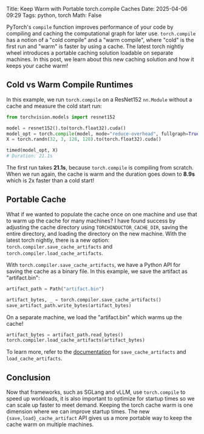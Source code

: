 Title: Keep Warm with Portable torch.compile Caches
Date: 2025-04-06 09:29
Tags: python, torch
Math: False

PyTorch's `compile` function improves performance of your code by compiling and caching the computational graph for later use. `torch.compile` has a notion of a "cold compile" and a "warm compile", where "cold" is the first run and "warm" is faster by using a cache. The latest torch nightly wheel introduces a portable caching solution loadable on separate machines. In this post, we learn about this new caching solution and how it keeps your cache warm!

## Cold vs Warm Compile Runtimes

In this example, we run `torch.compile` on a ResNet152 `nn.Module` without a cache and measure the cold start run:

```python
from torchvision.models import resnet152

model = resnet152().to(torch.float32).cuda()
model_opt = torch.compile(model, mode="reduce-overhead", fullgraph=True)
X = torch.randn(32, 3, 128, 128).to(torch.float32).cuda()

timed(model_opt, X)
# Duration: 21.1s
```

The first run takes **21.1s**, because `torch.compile` is compiling from scratch. When we run again, the cache is warm
and the duration goes down to **8.9s** which is 2x faster than a cold start!

## Portable Cache

What if we wanted to populate the cache once on one machine and use that to warm up the cache for many machines? I have found success by adjusting the cache directory using `TORCHINDUCTOR_CACHE_DIR`, saving the entire directory, and loading the directory on the new machine. With the latest torch nightly, there is a new option: `torch.compiler.save_cache_artifacts` and `torch.compiler.load_cache_artifacts`.

With `torch.compiler.save_cache_artifacts`, we have a Python API for saving the cache as a binary file. In this example, we save the artifact as "artifact.bin":

```python
artifact_path = Path("artifact.bin")

artifact_bytes, _ = torch.compiler.save_cache_artifacts()
save_artifact_path.write_bytes(artifact_bytes)
```

On a separate machine, we load the "artifact.bin" which warms up the cache!

```python
artifact_bytes = artifact_path.read_bytes()
torch.compiler.load_cache_artifacts(artifact_bytes)
```

To learn more, refer to the [documentation](https://pytorch.org/tutorials/recipes/torch_compile_caching_tutorial.html#torch-compile-end-to-end-caching-mega-cache) for `save_cache_artifacts` and `load_cache_artifacts`.

## Conclusion

Now that frameworks, such as SGLang and vLLM, use `torch.compile` to speed up workloads, it is also important to optimize for startup times so we can scale up faster to meet demand. Keeping the torch cache warm is one dimension where we can improve startup times. The new `{save,load}_cache_artifact` API gives us a more portable way to keep the cache warm on multiple machines.

